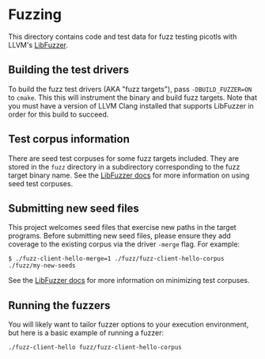 # Fuzzing

This directory contains code and test data for fuzz testing picotls with LLVM's [LibFuzzer](http://libfuzzer.info). 

## Building the test drivers

To build the fuzz test drivers (AKA "fuzz targets"), pass `-DBUILD_FUZZER=ON` to `cmake`. This this will instrument the binary and build fuzz targets. Note that you must have a version of LLVM Clang installed that supports LibFuzzer in order for this build to succeed.

## Test corpus information

There are seed test corpuses for some fuzz targets included. They are stored in the `fuzz` directory in a subdirectory corresponding to the fuzz target binary name.  See the [LibFuzzer docs](http://llvm.org/docs/LibFuzzer.html) for more information on using seed test corpuses.

## Submitting new seed files

This project welcomes seed files that exercise new paths in the target programs. Before submitting new seed files, please ensure they add coverage to the existing corpus via the driver `-merge` flag. For example:

```
$ ./fuzz-client-hello-merge=1 ./fuzz/fuzz-client-hello-corpus ./fuzz/my-new-seeds
```

See the [LibFuzzer docs](http://llvm.org/docs/LibFuzzer.html) for more information on minimizing test corpuses.

## Running the fuzzers

You will likely want to tailor fuzzer options to your execution environment, but here is a basic example of running a fuzzer:

```
./fuzz-client-hello fuzz/fuzz-client-hello-corpus
```
